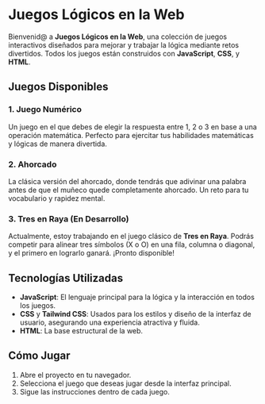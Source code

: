 # Juegos Lógicos en la Web

Bienvenid@ a **Juegos Lógicos en la Web**, una colección de juegos interactivos diseñados para mejorar y trabajar la lógica mediante retos divertidos. Todos los juegos están construidos con **JavaScript**, **CSS**, y **HTML**.

## Juegos Disponibles

### 1. Juego Numérico
Un juego en el que debes de elegir la respuesta entre 1, 2 o 3 en base a una operación matemática. Perfecto para ejercitar tus habilidades matemáticas y lógicas de manera divertida. 

### 2. Ahorcado
La clásica versión del ahorcado, donde tendrás que adivinar una palabra antes de que el muñeco quede completamente ahorcado. Un reto para tu vocabulario y rapidez mental.

### 3. Tres en Raya (En Desarrollo)
Actualmente, estoy trabajando en el juego clásico de **Tres en Raya**. Podrás competir para alinear tres símbolos (X o O) en una fila, columna o diagonal, y el primero en lograrlo ganará. ¡Pronto disponible!

## Tecnologías Utilizadas

- **JavaScript**: El lenguaje principal para la lógica y la interacción en todos los juegos.
- **CSS** y **Tailwind CSS**: Usados para los estilos y diseño de la interfaz de usuario, asegurando una experiencia atractiva y fluida.
- **HTML**: La base estructural de la web.

## Cómo Jugar

1. Abre el proyecto en tu navegador.
2. Selecciona el juego que deseas jugar desde la interfaz principal.
3. Sigue las instrucciones dentro de cada juego. 

